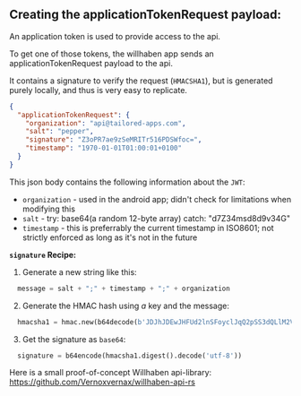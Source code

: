 
## Creating the applicationTokenRequest payload:

An application token is used to provide access to the api.

To get one of those tokens, the willhaben app sends an applicationTokenRequest payload to the api.

It contains a signature to verify the request (`HMACSHA1`), but is generated purely locally, and thus is very easy to replicate.

```json
{
  "applicationTokenRequest": {
    "organization": "api@tailored-apps.com",
    "salt": "pepper",
    "signature": "Z3oPR7ae9zSeMRITr516PDSWfoc=",
    "timestamp": "1970-01-01T01:00:01+0100"
  }
}
```

This json body contains the following information about the `JWT`:
* `organization` - used in the android app; didn't check for limitations when modifying this
* `salt` - try: base64(a random 12-byte array) catch: "d7Z34msd8d9v34G"
* `timestamp` - this is preferrably the current timestamp in ISO8601; not strictly enforced as long as it's not in the future

**`signature` Recipe:**

1. Generate a new string like this:
  ```python
    message = salt + ";" + timestamp + ";" + organization
  ```
2. Generate the HMAC hash using *a* key and the message:
  ```python
    hmacsha1 = hmac.new(b64decode(b'JDJhJDEwJHFUd2lnSFoyclJqQ2pSS3dQLlM2Vy4='), message.encode('utf-8'), hashlib.sha1)
  ```
3. Get the signature as `base64`:
  ```python
    signature = b64encode(hmacsha1.digest().decode('utf-8'))
  ```

Here is a small proof-of-concept Willhaben api-library: https://github.com/Vernoxvernax/willhaben-api-rs
